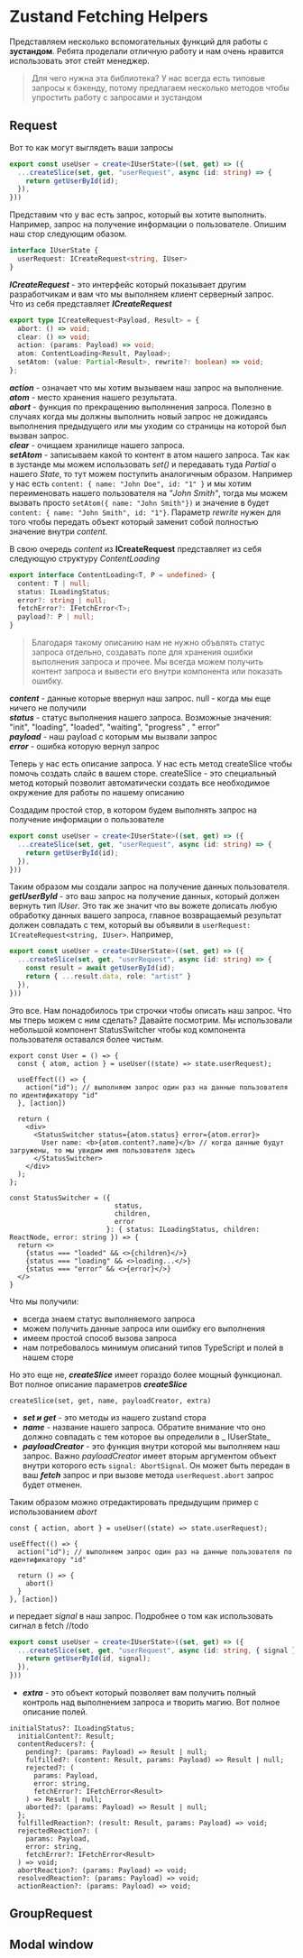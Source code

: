 # Zustand Fetching Helpers

Представляем несколько вспомогательных функций для работы с **зустандом**.
Ребята проделали отличную работу и нам очень нравится использовать этот стейт менеджер.


> Для чего нужна эта библиотека? У нас всегда есть типовые запросы к бэкенду, потому предлагаем несколько методов чтобы
> упростить работу с запросами и
> зустандом

## Request

Вот то как могут выглядеть ваши запросы

```ts
export const useUser = create<IUserState>((set, get) => ({
  ...createSlice(set, get, "userRequest", async (id: string) => {
    return getUserById(id);
  }),
}))
```

Представим что у вас есть запрос, который вы хотите выполнить. Например, запрос на получение информации о пользователе.
Опишим наш стор следующим обазом.

```ts
interface IUserState {
  userRequest: ICreateRequest<string, IUser>
}
```

_**ICreateRequest**_ - это интерфейс который показывает другим разработчикам и вам что мы выполняем клиент серверный
запрос.<br>Что из себя представляет _**ICreateRequest**_

```ts
export type ICreateRequest<Payload, Result> = {
  abort: () => void;
  clear: () => void;
  action: (params: Payload) => void;
  atom: ContentLoading<Result, Payload>;
  setAtom: (value: Partial<Result>, rewrite?: boolean) => void;
};
```

_**action**_ - означает что мы хотим вызываем наш запрос на выполнение. <br>
_**atom**_ - место хранения нашего результата.<br>
_**abort**_ - функция по прекращению выполннения запроса. Полезно в случаях когда мы должны выполнить новый запрос не
дожидаясь выполнения предыдущего или мы уходим со страницы на которой был вызван запрос.<br>
_**clear**_ - очищаем хранилище нашего запроса.<br>
_**setAtom**_ - записываем какой то контент в атом нашего запроса. Так как в зустанде мы можем использовать _set()_ и
передавать туда _Partial_ о нашего _State_, то тут можем поступить аналогичным образом.
Например у нас есть ```content: { name: "John Doe", id: "1" }``` и мы хотим переименовать нашего пользователя на _"John
Smith"_,
тогда мы можем вызвать просто ```setAtom({ name: "John Smith"})``` и значение в будет ```content: { name: "John Smith",
id: "1"}```.
Параметр _rewrite_ нужен для того чтобы передать объект который заменит собой полностью значение внутри _content_.

В свою очередь _content_ из **ICreateRequest** представляет из себя следующую структуру _ContentLoading_

```ts
export interface ContentLoading<T, P = undefined> {
  content: T | null;
  status: ILoadingStatus;
  error?: string | null;
  fetchError?: IFetchError<T>;
  payload?: P | null;
}
```

> Благодаря такому описанию нам не нужно объвлять статус запроса отдельно, создавать поле для хранения ошибки выполнения
> запроса и прочее. Мы всегда можем получить контент запроса и вывести его внутри компонента или показать ошибку.

_**content**_ - данные которые ввернул наш запрос. null - когда мы еще ничего не получили<br>
_**status**_ - статус выполнения нашего запроса. Возможные значения: "init", "loading", "loaded", "waiting", "progress"
, "
error"<br>
_**payload**_ - наш payload с которым мы вызвали запрос<br>
_**error**_ - ошибка которую вернул запрос<br>

Теперь у нас есть описание запроса. У нас есть метод createSlice чтобы помочь создать слайс в вашем сторе.
createSlice - это специальный метод который позволит автоматически создать все необходимое окружение для работы по
нашему описанию

Создадим простой стор, в котором будем выполнять запрос на получение информации о пользователе

```ts
export const useUser = create<IUserState>((set, get) => ({
  ...createSlice(set, get, "userRequest", async (id: string) => {
    return getUserById(id);
  }),
}))
```

Таким образом мы создали запрос на получение данных пользователя. _**getUserById**_ - это ваш запрос на получение
данных, который должен вернуть тип _IUser_. Это так же значит что вы вожете дописать любую обработку данных вашего
запроса, главное возвращаемый результат должен совпадать с тем, который вы объявили
в ```userRequest: ICreateRequest<string, IUser>```. Например,

```ts
export const useUser = create<IUserState>((set, get) => ({
  ...createSlice(set, get, "userRequest", async (id: string) => {
    const result = await getUserById(id);
    return { ...result.data, role: "artist" }
  }),
}))
```

Это все. Нам понадобилось три строчки чтобы описать наш запрос. Что мы тперь можем с ним сделать? Давайте посмотрим.
Мы использовали небольшой компонент StatusSwitcher чтобы код компонента пользователя оставался более чистым.

```tsx
export const User = () => {
  const { atom, action } = useUser((state) => state.userRequest);

  useEffect(() => {
    action("id"); // выполняем запрос один раз на данные пользователя по идентификатору "id"
  }, [action])

  return (
    <div>
      <StatusSwitcher status={atom.status} error={atom.error}>
        User name: <b>{atom.content?.name}</b> // когда данные будут загружены, то мы увидим имя пользователя здесь
      </StatusSwitcher>
    </div>
  );
};

const StatusSwitcher = ({
                          status,
                          children,
                          error
                        }: { status: ILoadingStatus, children: ReactNode, error: string }) => {
  return <>
    {status === "loaded" && <>{children}</>}
    {status === "loading" && <>loading...</>}
    {status === "error" && <>{error}</>}
  </>
}
```

Что мы получили:

- всегда знаем статус выполняемого запроса<br>
- можем получить данные запроса или ошибку его выполнения<br>
- имеем простой способ вызова запроса<br>
- нам потребовалось минимум описаний типов TypeScript и полей в нашем сторе<br>

Но это еще не, _**createSlice**_ имеет гораздо более мощный функционал. Вот полное описание параметров _**createSlice**_

```createSlice(set, get, name, payloadCreator, extra)```

- _**set и get**_ - это методы из нашего zustand стора <br>
- _**name**_ - название нашего запроса. Обратите внимание что оно должно совпадать с тем которое вы определили в _
  IUserState_ <br>
- _**payloadCreator**_ - это функция внутри которой мы выполняем наш запрос. Важно _payloadCreator_ имеет вторым
  аргументом
  объект внутри которого есть ```signal: AbortSignal```. Он может быть передан в ваш _**fetch**_ запрос и при вызове
  метода
  ```userRequest.abort``` запрос будет отменен.<br>

Таким образом можно отредактировать предыдущим пример с использованием _abort_

```tsx
const { action, abort } = useUser((state) => state.userRequest);

useEffect(() => {
  action("id"); // выполняем запрос один раз на данные пользователя по идентификатору "id"

  return () => {
    abort()
  }
}, [action])
```

и передает _signal_ в наш запрос. Подробнее о том как использовать сигнал в fetch //todo

```ts
export const useUser = create<IUserState>((set, get) => ({
  ...createSlice(set, get, "userRequest", async (id: string, { signal }) => {
    return getUserById(id, signal);
  }),
}))
```

- **_extra_** - это объект который позволяет вам получить полный контроль над выполнением запроса и творить магию. Вот
  полное
  описание полей.

```
initialStatus?: ILoadingStatus;
  initialContent?: Result;
  contentReducers?: {
    pending?: (params: Payload) => Result | null;
    fulfilled?: (content: Result, params: Payload) => Result | null;
    rejected?: (
      params: Payload,
      error: string,
      fetchError?: IFetchError<Result>
    ) => Result | null;
    aborted?: (params: Payload) => Result | null;
  };
  fulfilledReaction?: (result: Result, params: Payload) => void;
  rejectedReaction?: (
    params: Payload,
    error: string,
    fetchError?: IFetchError<Result>
  ) => void;
  abortReaction?: (params: Payload) => void;
  resolvedReaction?: (params: Payload) => void;
  actionReaction?: (params: Payload) => void;
```



## GroupRequest

## Modal window